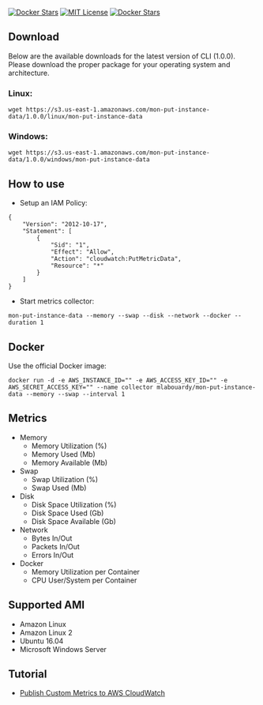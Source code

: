 [![Docker Stars](https://img.shields.io/docker/pulls/mlabouardy/mon-put-instance-data.svg)](https://hub.docker.com/r/mlabouardy/mon-put-instance-data/) 
[![MIT License](http://img.shields.io/badge/license-MIT-blue.svg?style=flat)](LICENSE) [![Docker Stars](https://img.shields.io/github/issues/mlabouardy/mon-put-instance-data.svg)](https://github.com/mlabouardy/mon-put-instance-data/issues)  

## Download

Below are the available downloads for the latest version of CLI (1.0.0). Please download the proper package for your operating system and architecture.

### Linux:

```
wget https://s3.us-east-1.amazonaws.com/mon-put-instance-data/1.0.0/linux/mon-put-instance-data
```

### Windows:

```
wget https://s3.us-east-1.amazonaws.com/mon-put-instance-data/1.0.0/windows/mon-put-instance-data
```

## How to use

* Setup an IAM Policy:

```
{
    "Version": "2012-10-17",
    "Statement": [
        {
            "Sid": "1",
            "Effect": "Allow",
            "Action": "cloudwatch:PutMetricData",
            "Resource": "*"
        }
    ]
}
```

* Start metrics collector:

```
mon-put-instance-data --memory --swap --disk --network --docker --duration 1
```

## Docker

Use the official Docker image:

```
docker run -d -e AWS_INSTANCE_ID="" -e AWS_ACCESS_KEY_ID="" -e AWS_SECRET_ACCESS_KEY="" --name collector mlabouardy/mon-put-instance-data --memory --swap --interval 1
```

## Metrics

* Memory
    * Memory Utilization (%)
    * Memory Used (Mb)
    * Memory Available (Mb)
* Swap
    * Swap Utilization (%)
    * Swap Used (Mb)
* Disk
    * Disk Space Utilization (%)
    * Disk Space Used (Gb)
    * Disk Space Available (Gb)
* Network
    * Bytes In/Out
    * Packets In/Out
    * Errors In/Out
* Docker
    * Memory Utilization per Container
    * CPU User/System per Container

## Supported AMI

* Amazon Linux
* Amazon Linux 2
* Ubuntu 16.04
* Microsoft Windows Server

## Tutorial

* [Publish Custom Metrics to AWS CloudWatch](http://www.blog.labouardy.com/publish-custom-metrics-aws-cloudwatch/)
